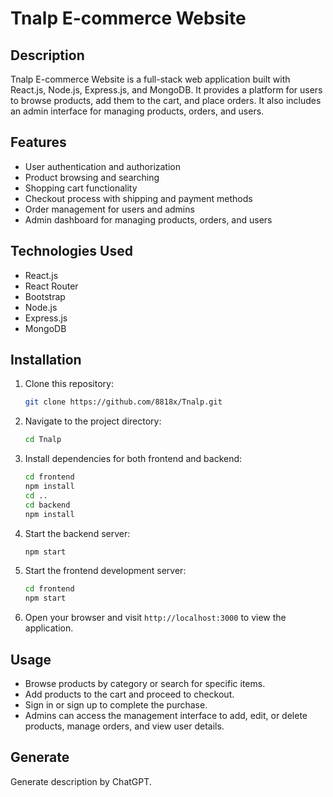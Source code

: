 # Tnalp E-commerce Website

## Description
Tnalp E-commerce Website is a full-stack web application built with React.js, Node.js, Express.js, and MongoDB. It provides a platform for users to browse products, add them to the cart, and place orders. It also includes an admin interface for managing products, orders, and users.

## Features
- User authentication and authorization
- Product browsing and searching
- Shopping cart functionality
- Checkout process with shipping and payment methods
- Order management for users and admins
- Admin dashboard for managing products, orders, and users

## Technologies Used
- React.js
- React Router
- Bootstrap
- Node.js
- Express.js
- MongoDB

## Installation
1. Clone this repository:
    ```bash
    git clone https://github.com/8818x/Tnalp.git
    ```
2. Navigate to the project directory:
    ```bash
    cd Tnalp
    ```
3. Install dependencies for both frontend and backend:
    ```bash
    cd frontend
    npm install
    cd ..
    cd backend
    npm install
    ```
4. Start the backend server:
    ```bash
    npm start
    ```
5. Start the frontend development server:
    ```bash
    cd frontend
    npm start
    ```
6. Open your browser and visit `http://localhost:3000` to view the application.

## Usage
- Browse products by category or search for specific items.
- Add products to the cart and proceed to checkout.
- Sign in or sign up to complete the purchase.
- Admins can access the management interface to add, edit, or delete products, manage orders, and view user details.

## Generate
Generate description by ChatGPT.
